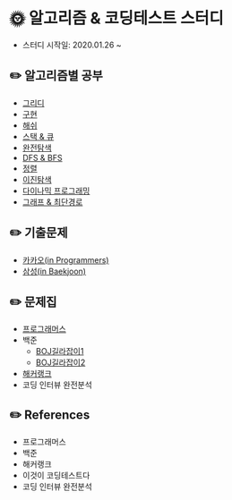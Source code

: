 # :sun_with_face: 알고리즘 & 코딩테스트 스터디
- 스터디 시작일: 2020.01.26 ~ 

## :pencil2: 알고리즘별 공부
- [그리디](https://github.com/HYEZ/Algorithms/tree/master/Greedy)
- [구현](https://github.com/HYEZ/Algorithms/tree/master/Implementation)
- [해쉬](https://github.com/HYEZ/Algorithms/tree/master/Hash)
- [스택 & 큐](https://github.com/HYEZ/Algorithms/tree/master/Stack_and_Queue)
- [완전탐색](https://github.com/HYEZ/Algorithms/tree/master/BruteForce)
- [DFS & BFS](https://github.com/HYEZ/Algorithms/tree/master/DFS_and_BFS)
- [정렬](https://github.com/HYEZ/Algorithms/tree/master/Sort)
- [이진탐색](https://github.com/HYEZ/Algorithms/tree/master/BinarySearch)
- [다이나믹 프로그래밍](https://github.com/HYEZ/Algorithms/tree/master/DP)
- [그래프 & 최단경로](https://github.com/HYEZ/Algorithms/tree/master/Graph)


## :pencil2: 기출문제
- [카카오(in Programmers)](https://github.com/HYEZ/Algorithms/tree/master/%EA%B8%B0%EC%B6%9C%EB%AC%B8%EC%A0%9C/%EC%B9%B4%EC%B9%B4%EC%98%A4)
- [삼성(in Baekjoon)](https://github.com/HYEZ/Algorithms/tree/master/%EA%B8%B0%EC%B6%9C%EB%AC%B8%EC%A0%9C/%EC%82%BC%EC%84%B1)

## :pencil2: 문제집
- [프로그래머스](https://github.com/HYEZ/Algorithms/tree/master/%ED%94%84%EB%A1%9C%EA%B7%B8%EB%9E%98%EB%A8%B8%EC%8A%A4)
- 백준
  - [BOJ길라잡이1](https://github.com/HYEZ/Algorithms/tree/master/%EB%B0%B1%EC%A4%80/BOJ%EA%B8%B8%EB%9D%BC%EC%9E%A1%EC%9D%B41)
  - [BOJ길라잡이2](https://github.com/HYEZ/Algorithms/tree/master/%EB%B0%B1%EC%A4%80/BOJ%EA%B8%B8%EB%9D%BC%EC%9E%A1%EC%9D%B42)
- [해커랭크](https://github.com/HYEZ/Algorithms/tree/master/해커랭크)
- 코딩 인터뷰 완전분석

## :pencil2: References
- 프로그래머스
- 백준 
- 해커랭크
- 이것이 코딩테스트다
- 코딩 인터뷰 완전분석
